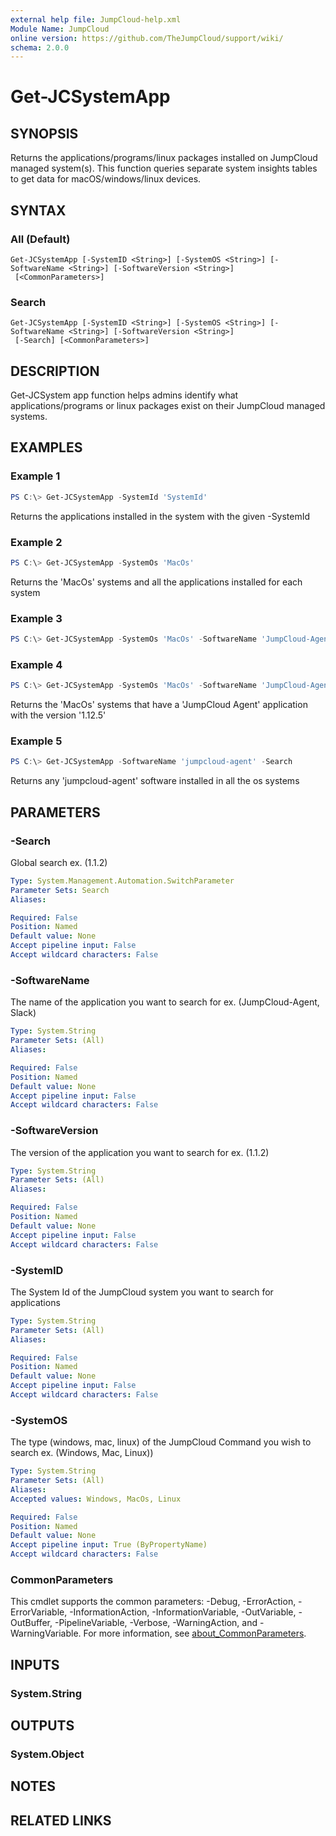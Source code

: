 ```yaml
---
external help file: JumpCloud-help.xml
Module Name: JumpCloud
online version: https://github.com/TheJumpCloud/support/wiki/
schema: 2.0.0
---
```


# Get-JCSystemApp

## SYNOPSIS
Returns the applications/programs/linux packages installed on JumpCloud managed system(s). This function queries separate system insights tables to get data for macOS/windows/linux devices.

## SYNTAX

### All (Default)
```
Get-JCSystemApp [-SystemID <String>] [-SystemOS <String>] [-SoftwareName <String>] [-SoftwareVersion <String>]
 [<CommonParameters>]
```

### Search
```
Get-JCSystemApp [-SystemID <String>] [-SystemOS <String>] [-SoftwareName <String>] [-SoftwareVersion <String>]
 [-Search] [<CommonParameters>]
```

## DESCRIPTION
Get-JCSystem app function helps admins identify what applications/programs or linux packages exist on their JumpCloud managed systems.

## EXAMPLES

### Example 1
```powershell
PS C:\> Get-JCSystemApp -SystemId 'SystemId'
```

Returns the applications installed in the system with the given -SystemId

### Example 2
```powershell
PS C:\> Get-JCSystemApp -SystemOs 'MacOs'
```

Returns the 'MacOs' systems and all the applications installed for each system

### Example 3
```powershell
PS C:\> Get-JCSystemApp -SystemOs 'MacOs' -SoftwareName 'JumpCloud-Agent'
```

### Example 4
```powershell
PS C:\> Get-JCSystemApp -SystemOs 'MacOs' -SoftwareName 'JumpCloud-Agent' -SoftwareVersion '1.12.5'
```

Returns the 'MacOs' systems that have a 'JumpCloud Agent' application with the version '1.12.5'

### Example 5
```powershell
PS C:\> Get-JCSystemApp -SoftwareName 'jumpcloud-agent' -Search
```

Returns any 'jumpcloud-agent' software installed in all the os systems

## PARAMETERS

### -Search
Global search ex.
(1.1.2)

```yaml
Type: System.Management.Automation.SwitchParameter
Parameter Sets: Search
Aliases:

Required: False
Position: Named
Default value: None
Accept pipeline input: False
Accept wildcard characters: False
```

### -SoftwareName
The name of the application you want to search for ex.
(JumpCloud-Agent, Slack)

```yaml
Type: System.String
Parameter Sets: (All)
Aliases:

Required: False
Position: Named
Default value: None
Accept pipeline input: False
Accept wildcard characters: False
```

### -SoftwareVersion
The version of the application you want to search for ex.
(1.1.2)

```yaml
Type: System.String
Parameter Sets: (All)
Aliases:

Required: False
Position: Named
Default value: None
Accept pipeline input: False
Accept wildcard characters: False
```

### -SystemID
The System Id of the JumpCloud system you want to search for applications

```yaml
Type: System.String
Parameter Sets: (All)
Aliases:

Required: False
Position: Named
Default value: None
Accept pipeline input: False
Accept wildcard characters: False
```

### -SystemOS
The type (windows, mac, linux) of the JumpCloud Command you wish to search ex.
(Windows, Mac, Linux))

```yaml
Type: System.String
Parameter Sets: (All)
Aliases:
Accepted values: Windows, MacOs, Linux

Required: False
Position: Named
Default value: None
Accept pipeline input: True (ByPropertyName)
Accept wildcard characters: False
```

### CommonParameters
This cmdlet supports the common parameters: -Debug, -ErrorAction, -ErrorVariable, -InformationAction, -InformationVariable, -OutVariable, -OutBuffer, -PipelineVariable, -Verbose, -WarningAction, and -WarningVariable. For more information, see [about_CommonParameters](http://go.microsoft.com/fwlink/?LinkID=113216).

## INPUTS

### System.String

## OUTPUTS

### System.Object
## NOTES

## RELATED LINKS
